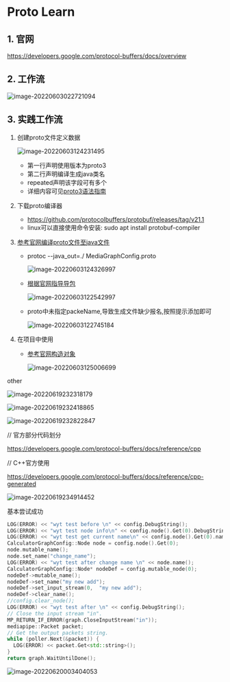 # Proto Learn

## 1. 官网

https://developers.google.com/protocol-buffers/docs/overview

## 2. 工作流

![image-20220603022721094](protoLearn.assets/image-20220603022721094.png)

## 3. 实践工作流

1. 创建proto文件定义数据

   ![image-20220603124231495](protoLearn.assets/image-20220603124231495.png)

   - 第一行声明使用版本为proto3
   - 第二行声明编译生成java类名
   - repeated声明该字段可有多个
   - 详细内容可见[proto3语法指南](https://developers.google.com/protocol-buffers/docs/proto3)

2. 下载proto编译器

   - https://github.com/protocolbuffers/protobuf/releases/tag/v21.1 
   - linux可以直接使用命令安装: sudo apt  install protobuf-compiler

3. [参考官网编译proto文件至java文件](https://developers.google.com/protocol-buffers/docs/javatutorial#compiling-your-protocol-buffers)

   - protoc --java_out=./ MediaGraphConfig.proto

     ![image-20220603124326997](protoLearn.assets/image-20220603124326997.png)

   - [根据官网指导导包](https://github.com/protocolbuffers/protobuf/tree/main/java)

     ![image-20220603122542997](protoLearn.assets/image-20220603122542997.png)

   - proto中未指定packeName,导致生成文件缺少报名,按照提示添加即可

     ![image-20220603122745184](protoLearn.assets/image-20220603122745184.png)

   

4. 在项目中使用

   - [参考官网构造对象](https://developers.google.com/protocol-buffers/docs/javatutorial#builders)

     ![image-20220603125006699](protoLearn.assets/image-20220603125006699.png)













other

![image-20220619232318179](protoLearn.assets/image-20220619232318179.png)



![image-20220619232418865](protoLearn.assets/image-20220619232418865.png)

![image-20220619232822847](protoLearn.assets/image-20220619232822847.png)





// 官方部分代码划分

https://developers.google.com/protocol-buffers/docs/reference/cpp



// C++官方使用

https://developers.google.com/protocol-buffers/docs/reference/cpp-generated



![image-20220619234914452](protoLearn.assets/image-20220619234914452.png)



基本尝试成功

```c++
LOG(ERROR) << "wyt test before \n" << config.DebugString();
LOG(ERROR) << "wyt test node info\n" << config.node().Get(0).DebugString();
LOG(ERROR) << "wyt test get current name\n" << config.node().Get(0).name();
CalculatorGraphConfig::Node node = config.node().Get(0);
node.mutable_name();
node.set_name("change_name");
LOG(ERROR) << "wyt test after change name \n" << node.name();
CalculatorGraphConfig::Node* nodeDef = config.mutable_node(0);
nodeDef->mutable_name();
nodeDef->set_name("my new add");
nodeDef->set_input_stream(0,  "my new add");
nodeDef->clear_name();
//config.clear_node();
LOG(ERROR) << "wyt test after \n" << config.DebugString();
// Close the input stream "in".
MP_RETURN_IF_ERROR(graph.CloseInputStream("in"));
mediapipe::Packet packet;
// Get the output packets string.
while (poller.Next(&packet)) {
  LOG(ERROR) << packet.Get<std::string>();
}
return graph.WaitUntilDone();
```



![image-20220620003404053](protoLearn.assets/image-20220620003404053.png)